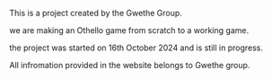 
This is a project created by the Gwethe Group.

we are making an Othello game from scratch to a working game.

the project was started on 16th October 2024 and is still in progress.

All infromation provided in the website belongs to Gwethe group.
